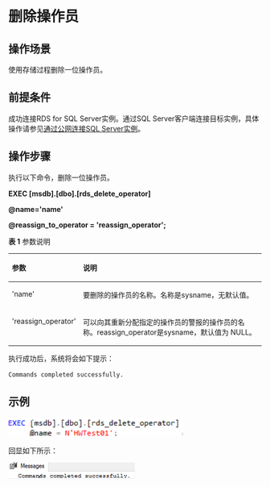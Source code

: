 # 删除操作员<a name="rds_09_0021"></a>

## 操作场景<a name="section156451121144014"></a>

使用存储过程删除一位操作员。

## 前提条件<a name="section896853064015"></a>

成功连接RDS for SQL Server实例。通过SQL Server客户端连接目标实例，具体操作请参见[通过公网连接SQL Server实例](https://support.huaweicloud.com/qs-rds/rds_03_0007.html)。

## 操作步骤<a name="section17689183194112"></a>

执行以下命令，删除一位操作员。

**EXEC \[msdb\].\[dbo\].\[rds\_delete\_operator\]**

**@name='name'**

**@reassign\_to\_operator = 'reassign\_operator';**

**表 1**  参数说明

<a name="table139031246194119"></a>
<table><thead align="left"><tr id="row890504634117"><th class="cellrowborder" valign="top" width="24.2%" id="mcps1.2.3.1.1"><p id="p3905204619416"><a name="p3905204619416"></a><a name="p3905204619416"></a>参数</p>
</th>
<th class="cellrowborder" valign="top" width="75.8%" id="mcps1.2.3.1.2"><p id="p119051146184113"><a name="p119051146184113"></a><a name="p119051146184113"></a>说明</p>
</th>
</tr>
</thead>
<tbody><tr id="row290510462415"><td class="cellrowborder" valign="top" width="24.2%" headers="mcps1.2.3.1.1 "><p id="p20905184615419"><a name="p20905184615419"></a><a name="p20905184615419"></a>'name'</p>
</td>
<td class="cellrowborder" valign="top" width="75.8%" headers="mcps1.2.3.1.2 "><p id="p5905104674117"><a name="p5905104674117"></a><a name="p5905104674117"></a>要删除的操作员的名称。名称是sysname，无默认值。</p>
</td>
</tr>
<tr id="row890515466412"><td class="cellrowborder" valign="top" width="24.2%" headers="mcps1.2.3.1.1 "><p id="p1090554614419"><a name="p1090554614419"></a><a name="p1090554614419"></a>'reassign_operator'</p>
</td>
<td class="cellrowborder" valign="top" width="75.8%" headers="mcps1.2.3.1.2 "><p id="p990554634117"><a name="p990554634117"></a><a name="p990554634117"></a>可以向其重新分配指定的操作员的警报的操作员的名称。reassign_operator是sysname，默认值为 NULL。</p>
</td>
</tr>
</tbody>
</table>

执行成功后，系统将会如下提示：

```
Commands completed successfully.
```

## 示例<a name="section631416495429"></a>

![](figures/删除操作员.png)

回显如下所示：

![](figures/执行结果-53.png)

